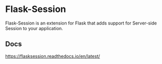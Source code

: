 Flask-Session
=============

Flask-Session is an extension for Flask that adds support for Server-side Session to your application.

## Docs
https://flasksession.readthedocs.io/en/latest/
